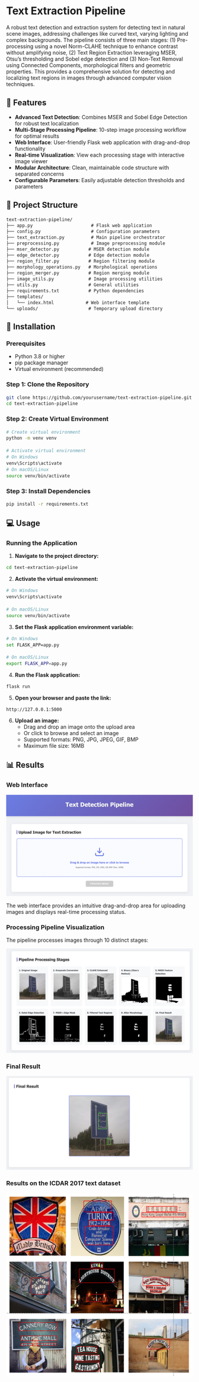 # Text Extraction Pipeline 

A robust text detection and extraction system for detecting text in natural scene images, addressing challenges like curved text, varying lighting and complex backgrounds. The pipeline consists of three main stages: (1) Pre-processing using a novel Norm-CLAHE technique to enhance contrast without amplifying noise, (2) Text Region Extraction leveraging MSER, Otsu’s thresholding and Sobel edge detection and (3) Non-Text Removal using Connected Components, morphological filters and geometric properties. This provides a comprehensive solution for detecting and localizing text regions in images through advanced computer vision techniques. 

## 🌟 Features

- **Advanced Text Detection**: Combines MSER and Sobel Edge Detection for robust text localization
- **Multi-Stage Processing Pipeline**: 10-step image processing workflow for optimal results
- **Web Interface**: User-friendly Flask web application with drag-and-drop functionality
- **Real-time Visualization**: View each processing stage with interactive image viewer
- **Modular Architecture**: Clean, maintainable code structure with separated concerns
- **Configurable Parameters**: Easily adjustable detection thresholds and parameters

## 📁 Project Structure

```
text-extraction-pipeline/
├── app.py                      # Flask web application
├── config.py                   # Configuration parameters
├── text_extraction.py          # Main pipeline orchestrator
├── preprocessing.py            # Image preprocessing module
├── mser_detector.py           # MSER detection module
├── edge_detector.py           # Edge detection module
├── region_filter.py           # Region filtering module
├── morphology_operations.py   # Morphological operations
├── region_merger.py           # Region merging module
├── image_utils.py             # Image processing utilities
├── utils.py                   # General utilities
├── requirements.txt           # Python dependencies
├── templates/
│   └── index.html            # Web interface template
└── uploads/                   # Temporary upload directory
```

## 🚀 Installation

### Prerequisites

- Python 3.8 or higher
- pip package manager
- Virtual environment (recommended)

### Step 1: Clone the Repository

```bash
git clone https://github.com/yourusername/text-extraction-pipeline.git
cd text-extraction-pipeline
```

### Step 2: Create Virtual Environment

```bash
# Create virtual environment
python -m venv venv

# Activate virtual environment
# On Windows
venv\Scripts\activate
# On macOS/Linux
source venv/bin/activate
```

### Step 3: Install Dependencies

```bash
pip install -r requirements.txt
```

## 💻 Usage

### Running the Application

1. **Navigate to the project directory:**

```bash
cd text-extraction-pipeline
```

2. **Activate the virtual environment:**

```bash
# On Windows
venv\Scripts\activate

# On macOS/Linux
source venv/bin/activate
```

3. **Set the Flask application environment variable:**

```bash
# On Windows
set FLASK_APP=app.py

# On macOS/Linux
export FLASK_APP=app.py
```

4. **Run the Flask application:**

```bash
flask run
```

5. **Open your browser and paste the link:**

```
http://127.0.0.1:5000
```

6. **Upload an image:**
   - Drag and drop an image onto the upload area
   - Or click to browse and select an image
   - Supported formats: PNG, JPG, JPEG, GIF, BMP
   - Maximum file size: 16MB


## 📊 Results

### Web Interface
![Web Interface](images/web-interface.png)

The web interface provides an intuitive drag-and-drop area for uploading images and displays real-time processing status.

### Processing Pipeline Visualization

The pipeline processes images through 10 distinct stages:

![Pipeline Stages](images/pipeline-stages.png)

### Final Result

![Document Example](images/result.png)

### Results on the ICDAR 2017 text dataset

![Sample Examples](images/sample-result.png)
